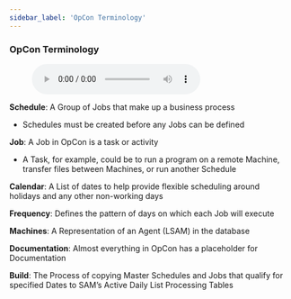 ```yaml
---
sidebar_label: 'OpCon Terminology'
---
```


### OpCon Terminology

<figure>
    <audio
        controls
        src="audiobasic/OpConTerminology.mp3">
            Your browser does not support the
            <code>audio</code> element.
    </audio>
</figure>

**Schedule**: A Group of Jobs that make up a business process

* Schedules must be created before any Jobs can be defined

**Job**:  A Job in OpCon is a task or activity

* A Task, for example, could be to run a program on a remote Machine, transfer files between Machines, or run another Schedule

**Calendar**: A List of dates to help provide flexible scheduling around holidays and any other non-working days

**Frequency**: Defines the pattern of days on which each Job will execute

**Machines**: A Representation of an Agent (LSAM) in the database

**Documentation**: Almost everything in OpCon has a placeholder for Documentation

**Build**: The Process of copying Master Schedules and Jobs that qualify for specified Dates to SAM’s Active Daily List Processing Tables

